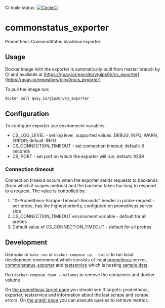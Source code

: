CI build status: [![CircleCI](https://circleci.com/gh/a-melnyk/commonstatus_exporter.svg?style=svg)](https://circleci.com/gh/a-melnyk/commonstatus_exporter)

# commonstatus_exporter
Prometheus CommonStatus blackbox exporter

## Usage

Docker image with the exporter is automatically built from master branch by CI and available at [https://quay.io/repository/gips0n/cs_exporter](https://quay.io/repository/gips0n/cs_exporter)

To pull the image run:

```bash
docker pull quay.io/gips0n/cs_exporter
```

## Configuration

To configure exporter use environment variables:

* CS_LOG_LEVEL - set log level, supported values: DEBUG, INFO, WARN, ERROR; default: INFO
* CS_CONNECTION_TIMEOUT - set connection timeout; default: 8 seconds
* CS_PORT - set port on which the exporter will run; default: 9259

### Connection timeout

Connection timeout occurs when the exporter sends requests to backends (from which it scapes metrics) and the backend takes too long to respond to a request. The value is controlled by:

1. "X-Prometheus-Scrape-Timeout-Seconds" header in probe-request - per probe, has the highest priority, configured on prometheus server side
2. CS_CONNECTION_TIMEOUT environment variable - default for all probes
3. Default value of CS_CONNECTION_TIMEOUT - default for all probes

## Development

Use `make` or `make run` or `docker-compose up --build` to run local development environment which consists of local [prometheus](http://localhost:9090) server, [commonstatus_exporter](http://localhost:9259/metrics) and [testservice](http://localhost:8081/) which is hosting [sample data](./docker/testservice/valid_metrics.txt).

Run `docker-compose down --volumes` to remove the containers and docker volume

On [the prometheus target page](http://localhost:9090/targets) you should see 3 targets: prometheus, exporter, testservice and information about the last scrape and scrape errors. On [the graph page](http://localhost:9090/graph) you can execute queries to retrieve metrics.
